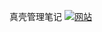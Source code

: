 
真壳管理笔记
[![网站](https://img.shields.io/badge/%E7%BD%91%E7%AB%99-zhenksoft.com-7AD6FD.svg)](http://zhenksoft.com)
